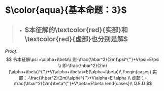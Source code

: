 # $\color{aqua}{基本命题：3}$
> + ## $本征解的\textcolor{red}{实部}和\textcolor{red}{虚部}也分别是解$
_Proof:_
$$
令本征解\psi =\alpha+i\beta\\
则-\frac{\hbar^2}{2m}\psi^{''}+V\psi=E\psi \\
即-\frac{\hbar^2}{2m}(\alpha+i\beta)^{''}+V(\alpha+i\beta)=E(\alpha+i\beta)\\
\begin{cases}
    实部：-\frac{\hbar^2}{2m}\alpha^{''}+V\alpha=E
    \alpha \\
    虚部：-\frac{\hbar^2}{2m}\beta^{''}+V\beta=E\beta
\end{cases}\\
Q.E.D
$$